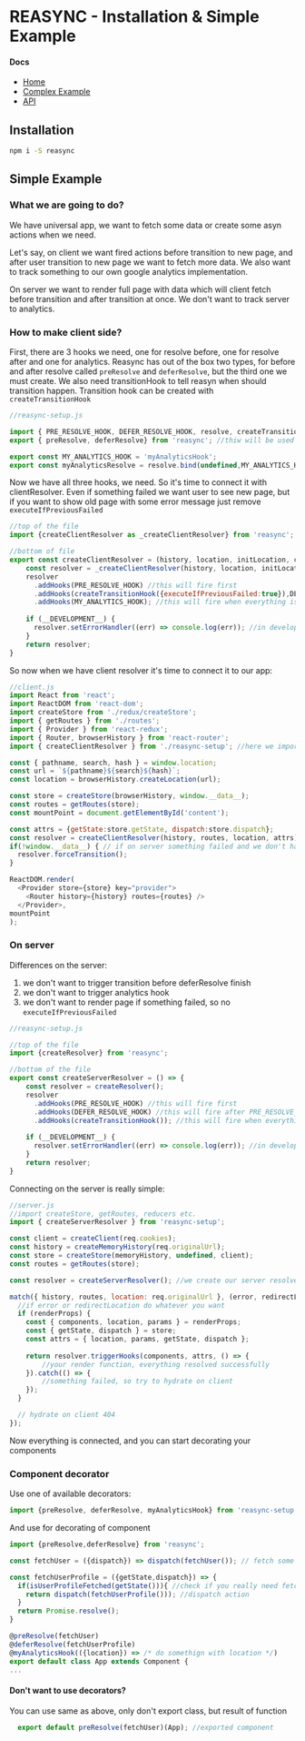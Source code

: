 # REASYNC - Installation & Simple Example

#### Docs

- [Home](https://github.com/svrcekmichal/reasync)
- [Complex Example](https://github.com/svrcekmichal/reasync/blob/master/docs/COMPLEX_EXAMPLE.md)
- [API](https://github.com/svrcekmichal/reasync/blob/master/docs/API.md)

## Installation

```bash
npm i -S reasync
```

## Simple Example

### What we are going to do?

We have universal app, we want to fetch some data or create some asyn actions when we need. 

Let's say, on client we want fired actions before transition to new page,
and after user transition to new page we want to fetch more data. We also want to track something to our own google analytics implementation.

On server we want to render full page with data which will client fetch before transition and after transition at once. We don't want to track server
to analytics.

### How to make client side?

First, there are 3 hooks we need, one for resolve before, one for resolve after and one for analytics. Reasync has out of the box two types, for before and after resolve
called `preResolve` and `deferResolve`, but the third one we must create. We also need transitionHook to tell reasyn when should transition happen. Transition hook can be 
created with `createTransitionHook` 

```javascript
//reasync-setup.js

import { PRE_RESOLVE_HOOK, DEFER_RESOLVE_HOOK, resolve, createTransitionHook } from 'reasync';
export { preResolve, deferResolve} from 'reasync'; //thiw will be used later

export const MY_ANALYTICS_HOOK = 'myAnalyticsHook';
export const myAnalyticsResolve = resolve.bind(undefined,MY_ANALYTICS_HOOK);

```

Now we have all three hooks, we need. So it's time to connect it with clientResolver. Even if something failed we want user to
see new page, but if you want to show old page with some error message just remove `executeIfPreviousFailed`

```javascript
//top of the file
import {createClientResolver as _createClientResolver} from 'reasync';

//bottom of file
export const createClientResolver = (history, location, initLocation, customAttributes) => {
    const resolver = _createClientResolver(history, location, initLocation, customAttributes);
    resolver
      .addHooks(PRE_RESOLVE_HOOK) //this will fire first
      .addHooks(createTransitionHook({executeIfPreviousFailed:true}),DEFER_RESOLVE_HOOK) //this two will fire after resolve, parallelly
      .addHooks(MY_ANALYTICS_HOOK); //this will fire when everything is done
  
    if (__DEVELOPMENT__) {
      resolver.setErrorHandler((err) => console.log(err)); //in development we want to log errors
    } 
    return resolver;
}
```

So now when we have client resolver it's time to connect it to our app:

```javascript
//client.js
import React from 'react';
import ReactDOM from 'react-dom';
import createStore from './redux/createStore';
import { getRoutes } from './routes';
import { Provider } from 'react-redux';
import { Router, browserHistory } from 'react-router';
import { createClientResolver } from './reasync-setup'; //here we import our reasync setup file

const { pathname, search, hash } = window.location;
const url = `${pathname}${search}${hash}`;
const location = browserHistory.createLocation(url);

const store = createStore(browserHistory, window.__data__);
const routes = getRoutes(store);
const mountPoint = document.getElementById('content');

const attrs = {getState:store.getState, dispatch:store.dispatch};
const resolver = createClientResolver(history, routes, location, attrs); //here we hook it to our history and routes
if(!window.__data__) { // if on server something failed and we don't have data, we force trigger
  resolver.forceTransition();    
}

ReactDOM.render(
  <Provider store={store} key="provider">
    <Router history={history} routes={routes} />
  </Provider>,
mountPoint
);

```

### On server
Differences on the server:
1. we don't want to trigger transition before deferResolve finish
2. we don't want to trigger analytics hook
3. we don't want to render page if something failed, so no `executeIfPreviousFailed`

```javascript
//reasync-setup.js

//top of the file
import {createResolver} from 'reasync';

//bottom of the file
export const createServerResolver = () => {
    const resolver = createResolver();
    resolver
      .addHooks(PRE_RESOLVE_HOOK) //this will fire first
      .addHooks(DEFER_RESOLVE_HOOK) //this will fire after PRE_RESOLVE_HOOK, if you don't have dependencies there you can fire them in parallelly
      .addHooks(createTransitionHook()); //this will fire when everything is done
  
    if (__DEVELOPMENT__) {
      resolver.setErrorHandler((err) => console.log(err)); //in development we want to log errors
    } 
    return resolver;
}
```

Connecting on the server is really simple:

```javascript
//server.js
//import createStore, getRoutes, reducers etc.
import { createServerResolver } from 'reasync-setup';

const client = createClient(req.cookies);
const history = createMemoryHistory(req.originalUrl);
const store = createStore(memoryHistory, undefined, client);
const routes = getRoutes(store);

const resolver = createServerResolver(); //we create our server resolver

match({ history, routes, location: req.originalUrl }, (error, redirectLocation, renderProps) => {
  //if error or redirectLocation do whatever you want
  if (renderProps) {
    const { components, location, params } = renderProps;
    const { getState, dispatch } = store;
    const attrs = { location, params, getState, dispatch };
    
    return resolver.triggerHooks(components, attrs, () => {
        //your render function, everything resolved successfully
    }).catch(() => {
        //something failed, so try to hydrate on client
    });
  }

  // hydrate on client 404
});
```

Now everything is connected, and you can start decorating your components

### Component decorator

Use one of available decorators:
```javascript
import {preResolve, deferResolve, myAnalyticsHook} from 'reasync-setup';
```

And use for decorating of component

```javascript
import {preResolve,deferResolve} from 'reasync';

const fetchUser = ({dispatch}) => dispatch(fetchUser()); // fetch some user

const fetchUserProfile = ({getState,dispatch}) => {
  if(isUserProfileFetched(getState())){ //check if you really need fetch
    return dispatch(fetchUserProfile())); //dispatch action
  }
  return Promise.resolve();
}

@preResolve(fetchUser)
@deferResolve(fetchUserProfile)
@myAnalyticsHook(({location}) => /* do somethign with location */)
export default class App extends Component {
...

```

#### Don't want to use decorators?

You can use same as above, only don't export class, but result of function
```javascript
  export default preResolve(fetchUser)(App); //exported component
```

